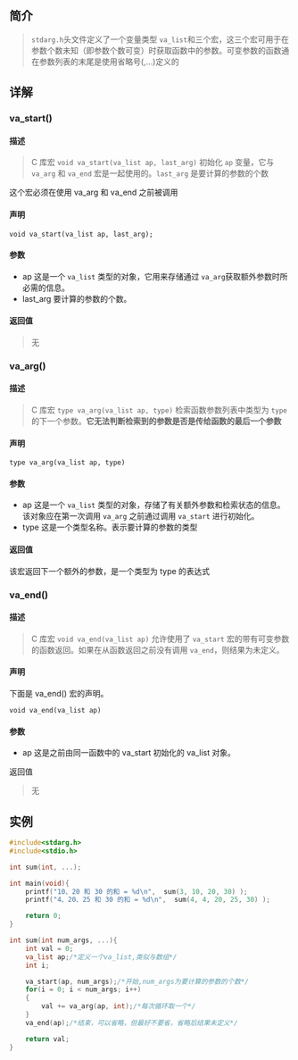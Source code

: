 ## 简介

> `stdarg.h`头文件定义了一个变量类型 `va_list`和三个宏，这三个宏可用于在参数个数未知（即参数个数可变）时获取函数中的参数。可变参数的函数通在参数列表的末尾是使用省略号(,...)定义的

## 详解

### va_start()

#### 描述

> C 库宏 `void va_start(va_list ap, last_arg)` 初始化 `ap` 变量，它与 `va_arg` 和 `va_end` 宏是一起使用的。`last_arg` 是要计算的参数的个数

这个宏必须在使用 va_arg 和 va_end 之前被调用

#### 声明

```
void va_start(va_list ap, last_arg);
```

#### 参数

- ap	这是一个 `va_list` 类型的对象，它用来存储通过 `va_arg`获取额外参数时所必需的信息。
- last_arg     要计算的参数的个数。

#### 返回值

> 无
>

### va_arg()

#### 描述

> C 库宏 `type va_arg(va_list ap, type)` 检索函数参数列表中类型为 `type` 的下一个参数。**它无法判断检索到的参数是否是传给函数的最后一个参数**

#### 声明

```
type va_arg(va_list ap, type)
```

#### 参数

- ap	这是一个 `va_list` 类型的对象，存储了有关额外参数和检索状态的信息。该对象应在第一次调用 `va_arg` 之前通过调用 `va_start` 进行初始化。
- type    这是一个类型名称。表示要计算的参数的类型

#### 返回值

该宏返回下一个额外的参数，是一个类型为 type 的表达式



### va_end()

#### 描述

> C 库宏 `void va_end(va_list ap)` 允许使用了 `va_start` 宏的带有可变参数的函数返回。如果在从函数返回之前没有调用 `va_end`，则结果为未定义。

#### 声明

下面是 va_end() 宏的声明。

```
void va_end(va_list ap)
```

#### 参数

- ap	这是之前由同一函数中的 va_start 初始化的 va_list 对象。

返回值

> 无
>



## 实例

```c
#include<stdarg.h>
#include<stdio.h>

int sum(int, ...);

int main(void){
    printf("10、20 和 30 的和 = %d\n",  sum(3, 10, 20, 30) );
    printf("4、20、25 和 30 的和 = %d\n",  sum(4, 4, 20, 25, 30) );

    return 0;
}

int sum(int num_args, ...){
    int val = 0;
    va_list ap;/*定义一个va_list,类似与数组*/ 
    int i;

    va_start(ap, num_args);/*开始,num_args为要计算的参数的个数*/ 
    for(i = 0; i < num_args; i++)
    {
        val += va_arg(ap, int);/*每次循环取一个*/ 
    }
    va_end(ap);/*结束，可以省略，但最好不要省，省略后结果未定义*/ 

    return val;
}
```

